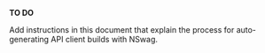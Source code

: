 **TO DO**

Add instructions in this document that explain the process for auto-generating API client builds with NSwag.